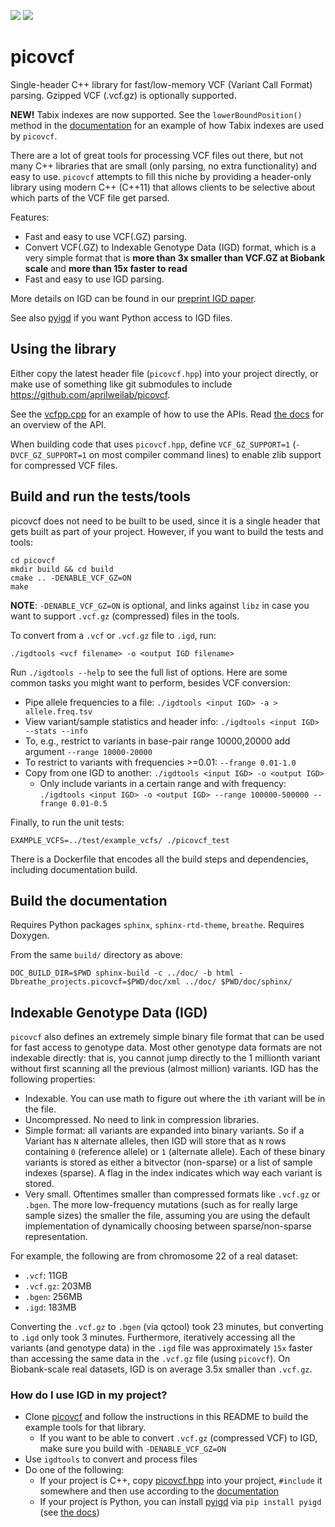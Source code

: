 ![](https://github.com/aprilweilab/picovcf/actions/workflows/cmake-multi-platform.yml/badge.svg)
![](https://readthedocs.org/projects/picovcf/badge/?version=latest)

# picovcf

Single-header C++ library for fast/low-memory VCF (Variant Call Format) parsing. Gzipped VCF (.vcf.gz) is optionally supported.

**NEW!** Tabix indexes are now supported. See the `lowerBoundPosition()` method in the [documentation](https://picovcf.readthedocs.io/) for an example of how Tabix indexes are used by `picovcf`.

There are a lot of great tools for processing VCF files out there, but not many C++ libraries that are small (only parsing, no extra functionality) and easy to use. `picovcf` attempts to fill this niche by providing a header-only library using modern C++ (C++11) that allows clients to be selective about which parts of the VCF file get parsed.

Features:
* Fast and easy to use VCF(.GZ) parsing.
* Convert VCF(.GZ) to Indexable Genotype Data (IGD) format, which is a very simple format that is **more than 3x smaller than VCF.GZ at Biobank scale** and **more than 15x faster to read**
* Fast and easy to use IGD parsing.

More details on IGD can be found in our [preprint IGD paper](https://www.biorxiv.org/content/10.1101/2025.02.05.636549v1.abstract).

See also [pyigd](https://github.com/aprilweilab/pyigd/) if you want Python access to IGD files.

## Using the library

Either copy the latest header file (`picovcf.hpp`) into your project directly, or make use of something like git submodules to include https://github.com/aprilweilab/picovcf.

See the [vcfpp.cpp](https://github.com/aprilweilab/picovcf/blob/main/examples/vcfpp.cpp) for an example of how to use the APIs. Read [the docs](https://picovcf.readthedocs.io/en/latest/) for an overview of the API.

When building code that uses `picovcf.hpp`, define `VCF_GZ_SUPPORT=1` (`-DVCF_GZ_SUPPORT=1` on most compiler command lines) to enable zlib support for compressed VCF files.

## Build and run the tests/tools

picovcf does not need to be built to be used, since it is a single header that gets built as part of your project. However, if you want to build the tests and tools:

```
cd picovcf
mkdir build && cd build
cmake .. -DENABLE_VCF_GZ=ON
make
```

**NOTE**: `-DENABLE_VCF_GZ=ON` is optional, and links against `libz` in case you want to support `.vcf.gz` (compressed) files in the tools.

To convert from a `.vcf` or `.vcf.gz` file to `.igd`, run:
```
./igdtools <vcf filename> -o <output IGD filename>
```

Run `./igdtools --help` to see the full list of options. Here are some common tasks you might want to perform, besides VCF conversion:
* Pipe allele frequencies to a file: `./igdtools <input IGD> -a > allele.freq.tsv`
* View variant/sample statistics and header info: `./igdtools <input IGD> --stats --info`
* To, e.g., restrict to variants in base-pair range 10000,20000 add argument `--range 10000-20000`
* To restrict to variants with frequencies >=0.01: `--frange 0.01-1.0`
* Copy from one IGD to another: `./igdtools <input IGD> -o <output IGD>`
  * Only include variants in a certain range and with frequency: `./igdtools <input IGD> -o <output IGD> --range 100000-500000 --frange 0.01-0.5`

Finally, to run the unit tests:
```
EXAMPLE_VCFS=../test/example_vcfs/ ./picovcf_test
```

There is a Dockerfile that encodes all the build steps and dependencies, including documentation build.

## Build the documentation

Requires Python packages `sphinx`, `sphinx-rtd-theme`, `breathe`. Requires Doxygen.

From the same `build/` directory as above:
```
DOC_BUILD_DIR=$PWD sphinx-build -c ../doc/ -b html -Dbreathe_projects.picovcf=$PWD/doc/xml ../doc/ $PWD/doc/sphinx/
```

## Indexable Genotype Data (IGD)

`picovcf` also defines an extremely simple binary file format that can be used for fast access to genotype data. Most other genotype data formats are not indexable directly: that is, you cannot jump directly to the 1 millionth variant without first scanning all the previous (almost million) variants. IGD has the following properties:
* Indexable. You can use math to figure out where the `i`th variant will be in the file.
* Uncompressed. No need to link in compression libraries.
* Simple format: all variants are expanded into binary variants. So if a Variant has `N` alternate alleles, then IGD will store that as `N` rows containing `0` (reference allele) or `1` (alternate allele). Each of these binary variants is stored as either a bitvector (non-sparse) or a list of sample indexes (sparse). A flag in the index indicates which way each variant is stored.
* Very small. Oftentimes smaller than compressed formats like `.vcf.gz` or `.bgen`. The more low-frequency mutations (such as for really large sample sizes) the smaller the file, assuming you are using the default implementation of dynamically choosing between sparse/non-sparse representation.

For example, the following are from chromosome 22 of a real dataset:
* `.vcf`: 11GB
* `.vcf.gz`: 203MB
* `.bgen`: 256MB
* `.igd`: 183MB

Converting the `.vcf.gz` to `.bgen` (via qctool) took 23 minutes, but converting to `.igd` only took 3 minutes. Furthermore, iteratively accessing all the variants (and genotype data) in the `.igd` file was approximately `15x` faster than accessing the same data in the `.vcf.gz` file (using `picovcf`). On Biobank-scale real datasets, IGD is on average 3.5x smaller than `.vcf.gz`.

### How do I use IGD in my project?

* Clone [picovcf](https://github.com/aprilweilab/picovcf) and follow the instructions in this README to build the example tools for that library.
  * If you want to be able to convert `.vcf.gz` (compressed VCF) to IGD, make sure you build with `-DENABLE_VCF_GZ=ON`
* Use `igdtools` to convert and process files
* Do one of the following:
  * If your project is C++, copy [picovcf.hpp](https://github.com/aprilweilab/picovcf/blob/main/picovcf.hpp) into your project, `#include` it somewhere and then use according to the [documentation](https://picovcf.readthedocs.io/en/latest/)
  * If your project is Python, you can install [pyigd](https://github.com/aprilweilab/pyigd/) via `pip install pyigd` (see [the docs](https://pyigd.readthedocs.io/en/latest/))
